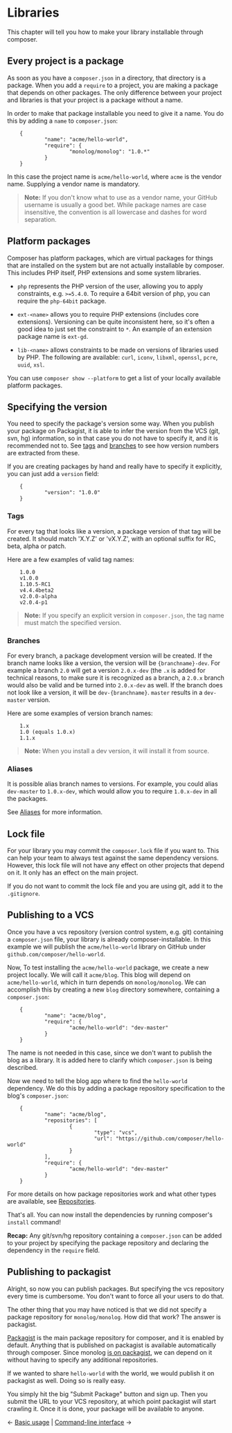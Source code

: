 # Libraries

This chapter will tell you how to make your library installable through composer.

## Every project is a package

As soon as you have a `composer.json` in a directory, that directory is a
package. When you add a `require` to a project, you are making a package that
depends on other packages. The only difference between your project and
libraries is that your project is a package without a name.

In order to make that package installable you need to give it a name. You do
this by adding a `name` to `composer.json`:

		{
				"name": "acme/hello-world",
				"require": {
						"monolog/monolog": "1.0.*"
				}
		}

In this case the project name is `acme/hello-world`, where `acme` is the
vendor name. Supplying a vendor name is mandatory.

> **Note:** If you don't know what to use as a vendor name, your GitHub
username is usually a good bet. While package names are case insensitive, the
convention is all lowercase and dashes for word separation.

## Platform packages

Composer has platform packages, which are virtual packages for things that are
installed on the system but are not actually installable by composer. This
includes PHP itself, PHP extensions and some system libraries.

* `php` represents the PHP version of the user, allowing you to apply
	 constraints, e.g. `>=5.4.0`. To require a 64bit version of php, you can
	 require the `php-64bit` package.

* `ext-<name>` allows you to require PHP extensions (includes core
	extensions). Versioning can be quite inconsistent here, so it's often
	a good idea to just set the constraint to `*`.	An example of an extension
	package name is `ext-gd`.

* `lib-<name>` allows constraints to be made on versions of libraries used by
	PHP. The following are available: `curl`, `iconv`, `libxml`, `openssl`,
	`pcre`, `uuid`, `xsl`.

You can use `composer show --platform` to get a list of your locally available
platform packages.

## Specifying the version

You need to specify the package's version some way. When you publish your
package on Packagist, it is able to infer the version from the VCS (git, svn,
hg) information, so in that case you do not have to specify it, and it is
recommended not to. See [tags](#tags) and [branches](#branches) to see how
version numbers are extracted from these.

If you are creating packages by hand and really have to specify it explicitly,
you can just add a `version` field:

		{
				"version": "1.0.0"
		}

### Tags

For every tag that looks like a version, a package version of that tag will be
created. It should match 'X.Y.Z' or 'vX.Y.Z', with an optional suffix for RC,
beta, alpha or patch.

Here are a few examples of valid tag names:

		1.0.0
		v1.0.0
		1.10.5-RC1
		v4.4.4beta2
		v2.0.0-alpha
		v2.0.4-p1

> **Note:** If you specify an explicit version in `composer.json`, the tag name must match the specified version.

### Branches

For every branch, a package development version will be created. If the branch
name looks like a version, the version will be `{branchname}-dev`. For example
a branch `2.0` will get a version `2.0.x-dev` (the `.x` is added for technical
reasons, to make sure it is recognized as a branch, a `2.0.x` branch would also
be valid and be turned into `2.0.x-dev` as well. If the branch does not look
like a version, it will be `dev-{branchname}`. `master` results in a
`dev-master` version.

Here are some examples of version branch names:

		1.x
		1.0 (equals 1.0.x)
		1.1.x

> **Note:** When you install a dev version, it will install it from source.

### Aliases

It is possible alias branch names to versions. For example, you could alias
`dev-master` to `1.0.x-dev`, which would allow you to require `1.0.x-dev` in all
the packages.

See [Aliases](articles/aliases.md) for more information.

## Lock file

For your library you may commit the `composer.lock` file if you want to. This
can help your team to always test against the same dependency versions.
However, this lock file will not have any effect on other projects that depend
on it. It only has an effect on the main project.

If you do not want to commit the lock file and you are using git, add it to
the `.gitignore`.

## Publishing to a VCS

Once you have a vcs repository (version control system, e.g. git) containing a
`composer.json` file, your library is already composer-installable. In this
example we will publish the `acme/hello-world` library on GitHub under
`github.com/composer/hello-world`.

Now, To test installing the `acme/hello-world` package, we create a new
project locally. We will call it `acme/blog`. This blog will depend on
`acme/hello-world`, which in turn depends on `monolog/monolog`. We can
accomplish this by creating a new `blog` directory somewhere, containing a
`composer.json`:

		{
				"name": "acme/blog",
				"require": {
						"acme/hello-world": "dev-master"
				}
		}

The name is not needed in this case, since we don't want to publish the blog
as a library. It is added here to clarify which `composer.json` is being
described.

Now we need to tell the blog app where to find the `hello-world` dependency.
We do this by adding a package repository specification to the blog's
`composer.json`:

		{
				"name": "acme/blog",
				"repositories": [
						{
								"type": "vcs",
								"url": "https://github.com/composer/hello-world"
						}
				],
				"require": {
						"acme/hello-world": "dev-master"
				}
		}

For more details on how package repositories work and what other types are
available, see [Repositories](05-repositories.md).

That's all. You can now install the dependencies by running composer's
`install` command!

**Recap:** Any git/svn/hg repository containing a `composer.json` can be added
to your project by specifying the package repository and declaring the
dependency in the `require` field.

## Publishing to packagist

Alright, so now you can publish packages. But specifying the vcs repository
every time is cumbersome. You don't want to force all your users to do that.

The other thing that you may have noticed is that we did not specify a package
repository for `monolog/monolog`. How did that work? The answer is packagist.

[Packagist](https://packagist.org/) is the main package repository for
composer, and it is enabled by default. Anything that is published on
packagist is available automatically through composer. Since monolog
[is on packagist](https://packagist.org/packages/monolog/monolog), we can depend
on it without having to specify any additional repositories.

If we wanted to share `hello-world` with the world, we would publish it on
packagist as well. Doing so is really easy.

You simply hit the big "Submit Package" button and sign up. Then you submit
the URL to your VCS repository, at which point packagist will start crawling
it. Once it is done, your package will be available to anyone.

&larr; [Basic usage](01-basic-usage.md) |	[Command-line interface](03-cli.md) &rarr;

